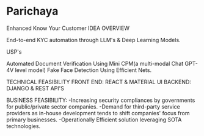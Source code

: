 # Parichaya
Enhanced Know Your Customer
IDEA OVERVIEW

End-to-end  KYC automation through LLM's & Deep Learning Models.

USP's

Automated Document Verification Using Mini CPM(a multi-modal Chat GPT-4V level model)
Fake Face Detection Using Efficient Nets.

TECHNICAL FEASIBILITY
FRONT END: REACT & MATERIAL UI
BACKEND: DJANGO & REST API'S

BUSINESS FEASIBILITY:
-Increasing security compliances by governments for public/private sector companies.
-Demand for third-party service providers as in-house development tends to shift companies' focus from primary businesses.
-Operationally Efficient solution leveraging SOTA technologies.
